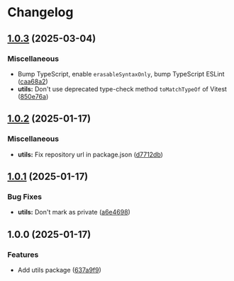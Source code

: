 # Changelog

## [1.0.3](https://github.com/lightbasenl/platforms/compare/utils-v1.0.2...utils-v1.0.3) (2025-03-04)


### Miscellaneous

* Bump TypeScript, enable `erasableSyntaxOnly`, bump TypeScript ESLint ([caa68a2](https://github.com/lightbasenl/platforms/commit/caa68a220ede751af5bda01b9bdfdd80b83836fc))
* **utils:** Don't use deprecated type-check method `toMatchTypeOf` of Vitest ([850e76a](https://github.com/lightbasenl/platforms/commit/850e76aeaba84e278927deb99eb6dc263da97742))

## [1.0.2](https://github.com/lightbasenl/platforms/compare/utils-v1.0.1...utils-v1.0.2) (2025-01-17)

### Miscellaneous

- **utils:** Fix repository url in package.json
  ([d7712db](https://github.com/lightbasenl/platforms/commit/d7712dbdeb6bf647f6b8cd2c1ceab96b9b8b16bd))

## [1.0.1](https://github.com/lightbasenl/platforms/compare/utils-v1.0.0...utils-v1.0.1) (2025-01-17)

### Bug Fixes

- **utils:** Don't mark as private
  ([a6e4698](https://github.com/lightbasenl/platforms/commit/a6e46989457d93178922019d94903e52f75ba9f6))

## 1.0.0 (2025-01-17)

### Features

- Add utils package
  ([637a9f9](https://github.com/lightbasenl/platforms/commit/637a9f9e24f5704d305304d9dda55b13284ff474))
